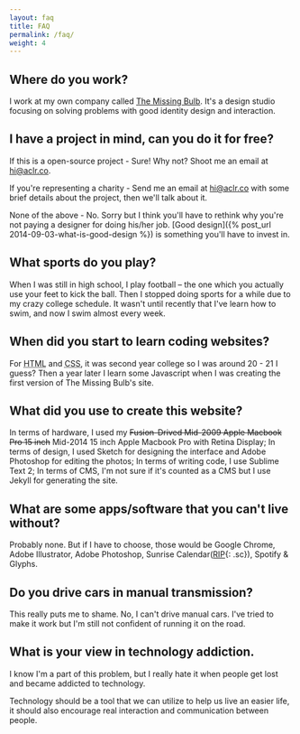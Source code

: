 ```yaml
---
layout: faq
title: FAQ
permalink: /faq/
weight: 4
---
```


## Where do you work?

I work at my own company called [The Missing Bulb](http://themissingbulb.com). It's a design studio focusing on solving problems with good identity design and interaction.

## I have a project in mind, can you do it for free?

If this is a open-source project - Sure! Why not? Shoot me an email at hi@aclr.co.

If you're representing a charity - Send me an email at hi@aclr.co with some brief details about the project, then we'll talk about it.

None of the above - No. Sorry but I think you'll have to rethink why you're not paying a designer for doing his/her job. [Good design]({% post_url 2014-09-03-what-is-good-design %}) is something you'll have to invest in.

## What sports do you play?

When I was still in high school, I play football – the one which you actually use your feet to kick the ball. Then I stopped doing sports for a while due to my crazy college schedule. It wasn't until recently that I've learn how to swim, and now I swim almost every week.

## When did you start to learn coding websites?

For <abbr title="Hypertext Markup Language">HTML</abbr> and <abbr title="Cascading Style Sheets">CSS</abbr>, it was second year college so I was around 20 - 21 I guess? Then a year later I learn some Javascript when I was creating the first version of The Missing Bulb's site.

## What did you use to create this website?

In terms of hardware, I used my <del>Fusion-Drived Mid-2009 Apple Macbook Pro 15 inch</del> Mid-2014 15 inch Apple Macbook Pro with Retina Display;
In terms of design, I used Sketch for designing the interface and Adobe Photoshop for editing the photos;
In terms of writing code, I use Sublime Text 2;
In terms of CMS, I'm not sure if it's counted as a CMS but I use Jekyll for generating the site.

## What are some apps/software that you can't live without?

Probably none. But if I have to choose, those would be Google Chrome, Adobe Illustrator, Adobe Photoshop, Sunrise Calendar([RIP](http://techcrunch.com/2015/10/28/microsoft-to-shut-down-sunrise-mobile-calendar-after-integration-into-outlook-completes/ "Microsoft To Shut Down Sunrise Mobile Calendar After Integration Into Outlook Completes"){: .sc}), Spotify & Glyphs.

## Do you drive cars in manual transmission?

This really puts me to shame. No, I can't drive manual cars. I've tried to make it work but I'm still not confident of running it on the road.

## What is your view in technology addiction.

I know I'm a part of this problem, but I really hate it when people get lost and became addicted to technology. 

Technology should be a tool that we can utilize to help us live an easier life, it should also encourage real interaction and communication between people.